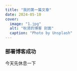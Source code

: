 ```yaml
---
title: "我的第一篇文章"
date: 2024-05-10
cover:
  image: "1.jpg"
  alt: "秋贤的博客 封面"
  caption: "Photo by Unsplash"
---
```


### 部署博客成功
今天先休息一下
